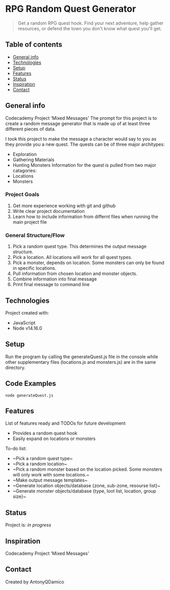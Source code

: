 # RPG Random Quest Generator
> Get a random RPG quest hook. Find your next adventure, help gather resources, or defend the town you don't know what quest you'll get.

## Table of contents
* [General info](#general-info)
* [Technologies](#technologies)
* [Setup](#setup)
* [Features](#features)
* [Status](#status)
* [Inspiration](#inspiration)
* [Contact](#contact)

## General info
Codecademy Project 'Mixed Messages'
The prompt for this project is to create a random message generator that is made up of at least three different pieces of data.

I took this project to make the message a character would say to you as they provide you a new quest.
The quests can be of three major architypes:
* Exploration
* Gathering Materials
* Hunting Monsters
Information for the quest is pulled from two major catagories:
* Locations
* Monsters

### Project Goals
1. Get more experience working with git and github
2. Write clear project documentation
3. Learn how to include information from differnt files when running the main project file

### General Structure/Flow
1. Pick a random quest type. This determines the output message structure.
2. Pick a location. All locations will work for all quest types.
3. Pick a monster, depends on location. Some monsters can only be found in specific locations.
4. Pull information from chosen location and monster objects.
5. Combine information into final message
6. Print final message to command line

## Technologies
Project created with:
* JavaScript
* Node v14.16.0

## Setup
Run the program by calling the generateQuest.js file in the console while other supplementary files (locations.js and monsters.js) are in the same directory.

## Code Examples
`node generateQuest.js`

## Features
List of features ready and TODOs for future development
* Provides a random quest hook
* Easily expand on locations or monsters

To-do list:
* ~Pick a random quest type~
* ~Pick a random location~
* ~Pick a random monster based on the location picked. Some monsters will only work with some locations.~
* ~Make output message templates~
* ~Generate location objects/database {zone, sub-zone, resourse list}~
* ~Generate monster objects/database {type, loot list, location, group size}~

## Status
Project is: _in progress_

## Inspiration
Codecademy Project 'Mixed Messages'

## Contact
Created by AntonyQDamico
